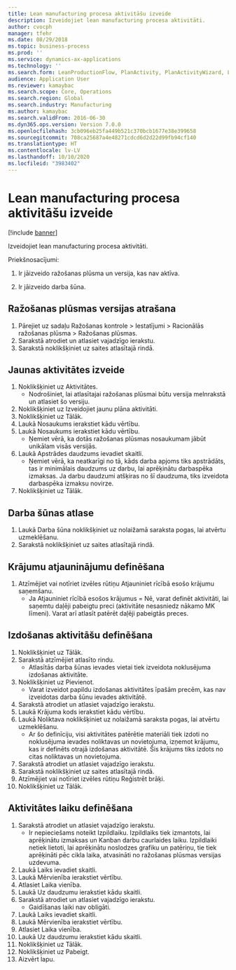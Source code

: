 ```yaml
---
title: Lean manufacturing procesa aktivitāšu izveide
description: Izveidojiet lean manufacturing procesa aktivitāti.
author: cvocph
manager: tfehr
ms.date: 08/29/2018
ms.topic: business-process
ms.prod: ''
ms.service: dynamics-ax-applications
ms.technology: ''
ms.search.form: LeanProductionFlow, PlanActivity, PlanActivityWizard, LeanWorkCellLookup, InventLocationIdLookup, PlanActivityDetails, KanbanJobPickingListPart
audience: Application User
ms.reviewer: kamaybac
ms.search.scope: Core, Operations
ms.search.region: Global
ms.search.industry: Manufacturing
ms.author: kamaybac
ms.search.validFrom: 2016-06-30
ms.dyn365.ops.version: Version 7.0.0
ms.openlocfilehash: 3cb096eb25fa449b521c370bcb1677e38e399658
ms.sourcegitcommit: 708ca25687a4e48271cdcd6d2d22d99fb94cf140
ms.translationtype: HT
ms.contentlocale: lv-LV
ms.lasthandoff: 10/10/2020
ms.locfileid: "3983402"
---
```

# <a name="create-process-activities-for-lean-manufacturing"></a>Lean manufacturing procesa aktivitāšu izveide

[!include [banner](../../includes/banner.md)]

Izveidojiet lean manufacturing procesa aktivitāti. 

Priekšnosacījumi: 

1. Ir jāizveido ražošanas plūsma un versija, kas nav aktīva.

2. Ir jāizveido darba šūna.


## <a name="find-the-production-flow-version"></a>Ražošanas plūsmas versijas atrašana
1. Pārejiet uz sadaļu Ražošanas kontrole > Iestatījumi > Racionālās ražošanas plūsma > Ražošanas plūsmas.
2. Sarakstā atrodiet un atlasiet vajadzīgo ierakstu.
3. Sarakstā noklikšķiniet uz saites atlasītajā rindā.

## <a name="create-a-new-activity"></a>Jaunas aktivitātes izveide
1. Noklikšķiniet uz Aktivitātes.
    * Nodrošiniet, lai atlasītajai ražošanas plūsmai būtu versija melnrakstā un atlasiet šo versiju.  
2. Noklikšķiniet uz Izveidojiet jaunu plāna aktivitāti.
3. Noklikšķiniet uz Tālāk.
4. Laukā Nosaukums ierakstiet kādu vērtību.
5. Laukā Nosaukums ierakstiet kādu vērtību.
    * Ņemiet vērā, ka dotās ražošanas plūsmas nosaukumam jābūt unikālam visās versijās.  
6. Laukā Apstrādes daudzums ievadiet skaitli.
    * Ņemiet vērā, ka neatkarīgi no tā, kāds darba apjoms tiks apstrādāts, tas ir minimālais daudzums uz darbu, lai aprēķinātu darbaspēka izmaksas. Ja darbu daudzumi atšķiras no šī daudzuma, tiks izveidota darbaspēka izmaksu novirze.  
7. Noklikšķiniet uz Tālāk.

## <a name="select-the-work-cell"></a>Darba šūnas atlase
1. Laukā Darba šūna noklikšķiniet uz nolaižamā saraksta pogas, lai atvērtu uzmeklēšanu.
2. Sarakstā noklikšķiniet uz saites atlasītajā rindā.

## <a name="define-the-inventory-updates"></a>Krājumu atjauninājumu definēšana
1. Atzīmējiet vai notīriet izvēles rūtiņu Atjauniniet rīcībā esošo krājumu saņemšanu.
    * Ja Atjauniniet rīcībā esošos krājumus = Nē, varat definēt aktivitāti, lai saņemtu daļēji pabeigtu preci (aktivitāte nesasniedz nākamo MK līmeni).    Varat arī atlasīt patērēt daļēji pabeigtās preces.  

## <a name="define-the-picking-activities"></a>Izdošanas aktivitāšu definēšana
1. Noklikšķiniet uz Tālāk.
2. Sarakstā atzīmējiet atlasīto rindu.
    * Atlasītās darba šūnas ievades vietai tiek izveidota noklusējuma izdošanas aktivitāte.  
3. Noklikšķiniet uz Pievienot.
    * Varat izveidot papildu izdošanas aktivitātes īpašām precēm, kas nav izveidotas darba šūnu ievades aktivitātē.  
4. Sarakstā atrodiet un atlasiet vajadzīgo ierakstu.
5. Laukā Krājuma kods ierakstiet kādu vērtību.
6. Laukā Noliktava noklikšķiniet uz nolaižamā saraksta pogas, lai atvērtu uzmeklēšanu.
    * Ar šo definīciju, visi aktivitātes patērētie materiāli tiek izdoti no noklusējuma ievades noliktavas un novietojuma, izņemot krājumu, kas ir definēts otrajā izdošanas aktivitātē. Šis krājums tiks izdots no citas noliktavas un novietojuma.  
7. Sarakstā atrodiet un atlasiet vajadzīgo ierakstu.
8. Sarakstā noklikšķiniet uz saites atlasītajā rindā.
9. Atzīmējiet vai notīriet izvēles rūtiņu Reģistrēt brāķi.
10. Noklikšķiniet uz Tālāk.

## <a name="define-the-activity-times"></a>Aktivitātes laiku definēšana
1. Sarakstā atrodiet un atlasiet vajadzīgo ierakstu.
    * Ir nepieciešams noteikt Izpildlaiku. Izpildlaiks tiek izmantots, lai aprēķinātu izmaksas un Kanban darbu caurlaides laiku. Izpildlaiki netiek lietoti, lai aprēķinātu noslodzes grafiku un patēriņu, tie tiek aprēķināti pēc cikla laika, atvasināti no ražošanas plūsmas versijas uzdevuma.  
2. Laukā Laiks ievadiet skaitli.
3. Laukā Mērvienība ierakstiet vērtību.
4. Atlasiet Laika vienība.
5. Laukā Uz daudzumu ierakstiet kādu skaitli.
6. Sarakstā atrodiet un atlasiet vajadzīgo ierakstu.
    * Gaidīšanas laiki nav obligāti.  
7. Laukā Laiks ievadiet skaitli.
8. Laukā Mērvienība ierakstiet vērtību.
9. Atlasiet Laika vienība.
10. Laukā Uz daudzumu ierakstiet kādu skaitli.
11. Noklikšķiniet uz Tālāk.
12. Noklikšķiniet uz Pabeigt.
13. Aizvērt lapu.

